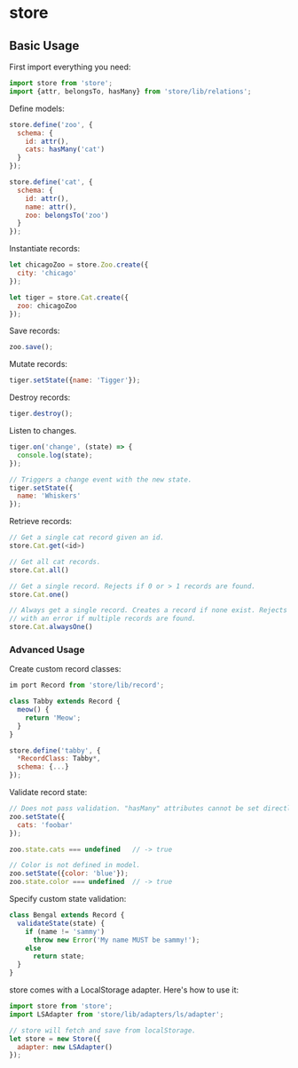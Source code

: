 # store


## Basic Usage


First import everything you need:
```javascript
import store from 'store';
import {attr, belongsTo, hasMany} from 'store/lib/relations';
```


Define models:
```javascript
store.define('zoo', {
  schema: {
    id: attr(),
    cats: hasMany('cat')
  }
});

store.define('cat', {
  schema: {
    id: attr(),
    name: attr(),
    zoo: belongsTo('zoo')
  }
});
```


Instantiate records:
```javascript
let chicagoZoo = store.Zoo.create({
  city: 'chicago'
});

let tiger = store.Cat.create({
  zoo: chicagoZoo
});
```


Save records:
```javascript
zoo.save();
```


Mutate records:
```javascript
tiger.setState({name: 'Tigger'});
```


Destroy records:
```javascript
tiger.destroy();
```


Listen to changes.
```javascript
tiger.on('change', (state) => {
  console.log(state);
});

// Triggers a change event with the new state.
tiger.setState({
  name: 'Whiskers'
});
```


Retrieve records:
```javascript
// Get a single cat record given an id.
store.Cat.get(<id>)

// Get all cat records.
store.Cat.all()

// Get a single record. Rejects if 0 or > 1 records are found.
store.Cat.one()

// Always get a single record. Creates a record if none exist. Rejects
// with an error if multiple records are found.
store.Cat.alwaysOne()
```


### Advanced Usage


Create custom record classes:
```javascript
im port Record from 'store/lib/record';

class Tabby extends Record {
  meow() {
    return 'Meow';
  }
}

store.define('tabby', {
  *RecordClass: Tabby*,
  schema: {...}
});
```


Validate record state:
```javascript
// Does not pass validation. "hasMany" attributes cannot be set directly.
zoo.setState({
  cats: 'foobar'
});

zoo.state.cats === undefined   // -> true

// Color is not defined in model.
zoo.setState({color: 'blue'});
zoo.state.color === undefined  // -> true
```


Specify custom state validation:
```javascript
class Bengal extends Record {
  validateState(state) {
    if (name != 'sammy')
      throw new Error('My name MUST be sammy!');
    else
      return state;
  }
}
```


store comes with a LocalStorage adapter. Here's how to use it:
```javascript
import store from 'store';
import LSAdapter from 'store/lib/adapters/ls/adapter';

// store will fetch and save from localStorage.
let store = new Store({
  adapter: new LSAdapter()
});
```